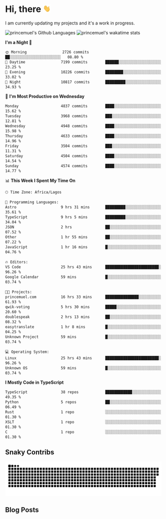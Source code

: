 # Hi, there <img src='/assets/wave.gif' alt='Just saying hello' width='24' height='24' />

<!--
**princemuel/princemuel** is a ✨ _special_ ✨ repository because its `README.md` (this file) appears on your GitHub profile.

Here are some ideas to get you started:

- 🔭 I’m currently working on ...
- 🌱 I’m currently learning ...
- 👯 I’m looking to collaborate on ...
- 🤔 I’m looking for help with ...
- 💬 Ask me about ...
- 📫 How to reach me: ...
- 😄 Pronouns: ...
- ⚡ Fun fact: ...
-->

I am currently updating my projects and it's a work in progress.

![princemuel's Github Languages](https://github-readme-stats.vercel.app/api/top-langs/?username=princemuel&text_color=586069&layout=compact&hide_border=true&title_color=0366d6&count_private=true&include_all_commits=true&theme=tokyonight&show_icons=true)
![princemuel's wakatime stats](https://github-readme-stats.vercel.app/api/wakatime?username=princemuel&text_color=586069&layout=compact&hide_border=true&title_color=0366d6&count_private=true&include_all_commits=true&theme=tokyonight&show_icons=true)

<!--START_SECTION:waka-->
**I'm a Night 🦉** 

```text
🌞 Morning                2726 commits        ██░░░░░░░░░░░░░░░░░░░░░░░   08.80 % 
🌆 Daytime                7199 commits        ██████░░░░░░░░░░░░░░░░░░░   23.25 % 
🌃 Evening                10226 commits       ████████░░░░░░░░░░░░░░░░░   33.02 % 
🌙 Night                  10817 commits       █████████░░░░░░░░░░░░░░░░   34.93 % 
```
📅 **I'm Most Productive on Wednesday** 

```text
Monday                   4837 commits        ████░░░░░░░░░░░░░░░░░░░░░   15.62 % 
Tuesday                  3968 commits        ███░░░░░░░░░░░░░░░░░░░░░░   12.81 % 
Wednesday                4948 commits        ████░░░░░░░░░░░░░░░░░░░░░   15.98 % 
Thursday                 4633 commits        ████░░░░░░░░░░░░░░░░░░░░░   14.96 % 
Friday                   3504 commits        ███░░░░░░░░░░░░░░░░░░░░░░   11.31 % 
Saturday                 4504 commits        ████░░░░░░░░░░░░░░░░░░░░░   14.54 % 
Sunday                   4574 commits        ████░░░░░░░░░░░░░░░░░░░░░   14.77 % 
```


📊 **This Week I Spent My Time On** 

```text
🕑︎ Time Zone: Africa/Lagos

💬 Programming Languages: 
Astro                    9 hrs 31 mins       █████████░░░░░░░░░░░░░░░░   35.61 % 
TypeScript               9 hrs 5 mins        █████████░░░░░░░░░░░░░░░░   34.04 % 
JSON                     2 hrs               ██░░░░░░░░░░░░░░░░░░░░░░░   07.52 % 
Other                    1 hr 55 mins        ██░░░░░░░░░░░░░░░░░░░░░░░   07.22 % 
JavaScript               1 hr 16 mins        █░░░░░░░░░░░░░░░░░░░░░░░░   04.76 % 

🔥 Editors: 
VS Code                  25 hrs 43 mins      ████████████████████████░   96.26 % 
Google Calendar          59 mins             █░░░░░░░░░░░░░░░░░░░░░░░░   03.74 % 

🐱‍💻 Projects: 
princemuel.com           16 hrs 33 mins      ███████████████░░░░░░░░░░   61.93 % 
qwik-voting              5 hrs 30 mins       █████░░░░░░░░░░░░░░░░░░░░   20.60 % 
doublespeak              2 hrs 13 mins       ██░░░░░░░░░░░░░░░░░░░░░░░   08.32 % 
easytranslate            1 hr 8 mins         █░░░░░░░░░░░░░░░░░░░░░░░░   04.25 % 
Unknown Project          59 mins             █░░░░░░░░░░░░░░░░░░░░░░░░   03.74 % 

💻 Operating System: 
Linux                    25 hrs 43 mins      ████████████████████████░   96.26 % 
Unknown OS               59 mins             █░░░░░░░░░░░░░░░░░░░░░░░░   03.74 % 
```

**I Mostly Code in TypeScript** 

```text
TypeScript               38 repos            ████████████░░░░░░░░░░░░░   49.35 % 
Python                   5 repos             ██░░░░░░░░░░░░░░░░░░░░░░░   06.49 % 
Rust                     1 repo              ░░░░░░░░░░░░░░░░░░░░░░░░░   01.30 % 
XSLT                     1 repo              ░░░░░░░░░░░░░░░░░░░░░░░░░   01.30 % 
C                        1 repo              ░░░░░░░░░░░░░░░░░░░░░░░░░   01.30 % 
```




<!--END_SECTION:waka-->

## Snaky Contribs

<img src='/assets/github-snake-dark.svg' alt='Snaky Contributions' />

## Blog Posts

<!-- BLOG-POST-LIST:START -->
<!-- BLOG-POST-LIST:END -->
